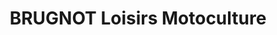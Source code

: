 ---
title: "BRUGNOT Loisirs Motoculture"
url: /champagnole/brugnot-loisirs-motoculture/
shop: Dorfladen
---